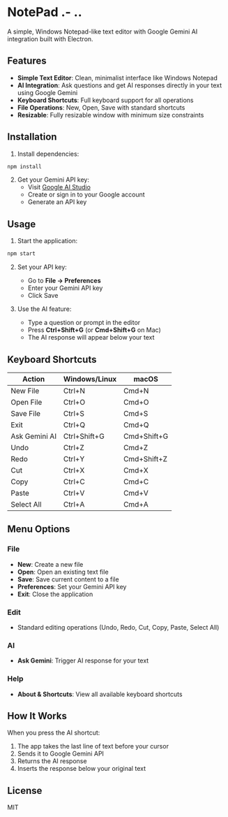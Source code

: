 # NotePad .- ..

A simple, Windows Notepad-like text editor with Google Gemini AI integration built with Electron.

## Features

- **Simple Text Editor**: Clean, minimalist interface like Windows Notepad
- **AI Integration**: Ask questions and get AI responses directly in your text using Google Gemini
- **Keyboard Shortcuts**: Full keyboard support for all operations
- **File Operations**: New, Open, Save with standard shortcuts
- **Resizable**: Fully resizable window with minimum size constraints

## Installation

1. Install dependencies:

```bash
npm install
```

2. Get your Gemini API key:
   - Visit [Google AI Studio](https://makersuite.google.com/app/apikey)
   - Create or sign in to your Google account
   - Generate an API key

## Usage

1. Start the application:

```bash
npm start
```

2. Set your API key:

   - Go to **File → Preferences**
   - Enter your Gemini API key
   - Click Save

3. Use the AI feature:
   - Type a question or prompt in the editor
   - Press **Ctrl+Shift+G** (or **Cmd+Shift+G** on Mac)
   - The AI response will appear below your text

## Keyboard Shortcuts

| Action        | Windows/Linux | macOS       |
| ------------- | ------------- | ----------- |
| New File      | Ctrl+N        | Cmd+N       |
| Open File     | Ctrl+O        | Cmd+O       |
| Save File     | Ctrl+S        | Cmd+S       |
| Exit          | Ctrl+Q        | Cmd+Q       |
| Ask Gemini AI | Ctrl+Shift+G  | Cmd+Shift+G |
| Undo          | Ctrl+Z        | Cmd+Z       |
| Redo          | Ctrl+Y        | Cmd+Shift+Z |
| Cut           | Ctrl+X        | Cmd+X       |
| Copy          | Ctrl+C        | Cmd+C       |
| Paste         | Ctrl+V        | Cmd+V       |
| Select All    | Ctrl+A        | Cmd+A       |

## Menu Options

### File

- **New**: Create a new file
- **Open**: Open an existing text file
- **Save**: Save current content to a file
- **Preferences**: Set your Gemini API key
- **Exit**: Close the application

### Edit

- Standard editing operations (Undo, Redo, Cut, Copy, Paste, Select All)

### AI

- **Ask Gemini**: Trigger AI response for your text

### Help

- **About & Shortcuts**: View all available keyboard shortcuts

## How It Works

When you press the AI shortcut:

1. The app takes the last line of text before your cursor
2. Sends it to Google Gemini API
3. Returns the AI response
4. Inserts the response below your original text

## License

MIT

